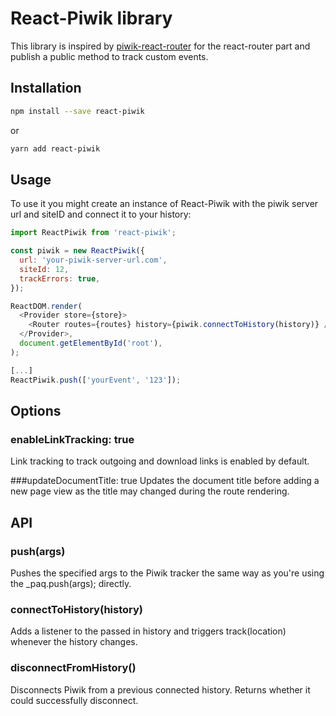 # React-Piwik library

This library is inspired by [piwik-react-router](https://github.com/joernroeder/piwik-react-router) for the react-router part
and publish a public method to track custom events.

## Installation
```sh
npm install --save react-piwik
```
or
```sh
yarn add react-piwik
```

## Usage

To use it you might create an instance of React-Piwik with the piwik server url and siteID and connect it to your history:
```js
import ReactPiwik from 'react-piwik';

const piwik = new ReactPiwik({
  url: 'your-piwik-server-url.com',
  siteId: 12,
  trackErrors: true,
});

ReactDOM.render(
  <Provider store={store}>
    <Router routes={routes} history={piwik.connectToHistory(history)} />
  </Provider>,
  document.getElementById('root'),
);

[...]
ReactPiwik.push(['yourEvent', '123']);
```

## Options
### enableLinkTracking: true
Link tracking to track outgoing and download links is enabled by default.

###updateDocumentTitle: true
Updates the document title before adding a new page view as the title may changed during the route rendering.

## API
### push(args)
Pushes the specified args to the Piwik tracker the same way as you're using the _paq.push(args); directly.

### connectToHistory(history)
Adds a listener to the passed in history and triggers track(location) whenever the history changes.

### disconnectFromHistory()
Disconnects Piwik from a previous connected history. Returns whether it could successfully disconnect.
